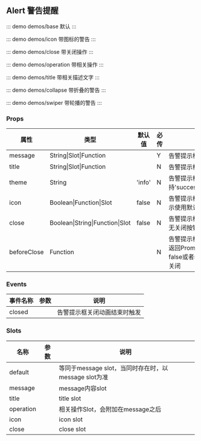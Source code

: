 ## Alert 警告提醒

::: demo demos/base 默认
:::

::: demo demos/icon 带图标的警告
:::

::: demo demos/close 带关闭操作
:::

::: demo demos/operation 带相关操作
:::

::: demo demos/title 带相关描述文字
:::

::: demo demos/collapse 带折叠的警告
:::

::: demo demos/swiper 带轮播的警告
:::

### Props
| 属性 | 类型 | 默认值 | 必传 | 说明 |
|-----|-----|-----|-----|-----|
|message|String\|Slot\|Function| |Y| 告警提示框内容|
|title|String\|Slot\|Function| |N| 告警提示框标题|
|theme|String|'info'|N|告警提示框样式，支持'success'/'info'/'warning'/'error'
|icon|Boolean\|Function\|Slot|false|N| 告警提示框前面的图标, 为true时表示使用默认图标|
|close|Boolean\|String\|Function\|Slot|false|N| 告警提示框关闭按钮, 为false时表示无关闭按钮|
|beforeClose|Function| |N|告警提示框关闭前的回调函数，支持返回Promise的异步函数，返回为false或者reject promise时表示停止关闭|


### Events
| 事件名称 | 参数 | 说明 |
|-----|-----|-----|
|closed| |告警提示框关闭动画结束时触发|

### Slots
| 名称 | 参数 | 说明 |
|-----|-----|-----|
| default | | 等同于message slot，当同时存在时，以message slot为准|
| message | | message内容slot|
| title | |  title slot|
| operation | | 相关操作Slot，会附加在message之后 |
| icon | | icon slot|
| close | | close slot|


